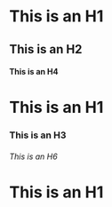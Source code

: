 # This is an H1

## This is an H2

#### This is an H4

# This is an H1

### This is an H3

###### This is an H6

# This is an H1
